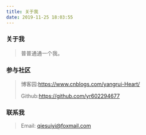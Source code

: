```yaml
---
title: 关于我
date: 2019-11-25 18:03:55
---
```


### 关于我

>普普通通一个我。

### 参与社区

 > 博客园:https://www.cnblogs.com/yangrui-Heart/
 >
 > Github:https://github.com/yr602294677

### 联系我

>Email: qiesuiyi@foxmail.com